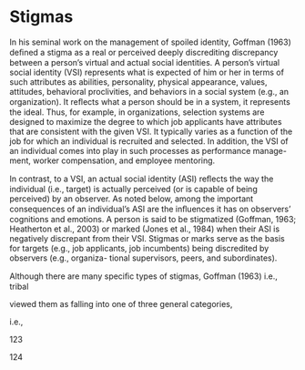 # Stigmas

In his seminal work on the management of spoiled identity, Goffman (1963) deﬁned a stigma as a real or perceived deeply discrediting discrepancy between a person’s virtual and actual social identities. A person’s virtual social identity (VSI) represents what is expected of him or her in terms of such attributes as abilities, personality, physical appearance, values, attitudes, behavioral proclivities, and behaviors in a social system (e.g., an organization). It reﬂects what a person should be in a system, it represents the ideal. Thus, for example, in organizations, selection systems are designed to maximize the degree to which job applicants have attributes that are consistent with the given VSI. It typically varies as a function of the job for which an individual is recruited and selected. In addition, the VSI of an individual comes into play in such processes as performance manage- ment, worker compensation, and employee mentoring.

In contrast, to a VSI, an actual social identity (ASI) reﬂects the way the individual (i.e., target) is actually perceived (or is capable of being perceived) by an observer. As noted below, among the important consequences of an individual’s ASI are the inﬂuences it has on observers’ cognitions and emotions. A person is said to be stigmatized (Goffman, 1963; Heatherton et al., 2003) or marked (Jones et al., 1984) when their ASI is negatively discrepant from their VSI. Stigmas or marks serve as the basis for targets (e.g., job applicants, job incumbents) being discredited by observers (e.g., organiza- tional supervisors, peers, and subordinates).

Although there are many speciﬁc types of stigmas, Goffman (1963) i.e., tribal

viewed them as falling into one of three general categories,

i.e.,

123

124